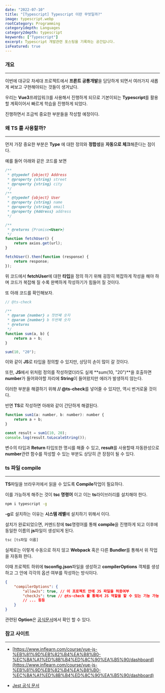 ```yaml
---
date: "2022-07-10"
title: "[Typescript] Typescript 이란 무엇일까?"
image: typescript.webp
rootCategory: Programming
category1depth: Languages
category2depth: typescript
keywords: ["Typescript"]
excerpt: Typescript 개발관련 포스팅을 기록하는 공간입니다.
isFeatured: true
---
```


### 개요

---

이번에 대규모 차세대 프로젝트에서 **프론트 공통개발**을 담당하게 되면서 여러가지 새롭게 써보고 구현해야되는 것들이 생겨났다.

우리는 **Vue3**프레임워크를 사용해서 진행하게 되므로 기본이되는 **Typescript**를 활용할 계획이어서 빠르게 학습을 진행하게 되었다.

진행하면서 조금씩 중요한 부분들을 작성할 예정이다.


### 왜 TS 를 사용할까?
---

먼저 가장 중요한 부분은 **Type** 에 대한 정의와 **정합성**을 **자동으로 체크**해준다는 점이다.

예를 들어 아래와 같은 코드를 보면

```js
/**
 * @typedef {object} Address
 * @property {string} street
 * @property {string} city
 */
/**
 * @typedef {object} User
 * @property {string} name
 * @property {string} email
 * @property {Address} address
 */

/**
 * @returns {Promise<User>}
 */
function fetchUser() {
	return axios.get(url);
}

fetchUser().then(function (response) {
	return response;
});
```

위 코드에서 **fetchUser**에 대한 **타입**을 정의 하기 위해 굉장히 복잡하게 작성을 해야 하며 코드가 복잡해 질 수록 완벽하게 작성하기가 힘들어 질 것이다.

또 아래 코드를 확인해보자.

```js
// @ts-check

/**
 * @param {number} a 첫번쨰 숫자
 * @param {number} b 두번째 숫자
 * @returns
 */
function sum(a, b) {
	return a + b;
}

sum(10, "20");
```

이와 같이 **JS**로 타입을 정의할 수 있지만, 상당히 손이 많이 갈 것이다.

또한, **JS**에서 위처럼 정의를 작성하였더라도 실제 **sum(10, "20")**을 호출하면 **number**가 들어와야할 자리에 **String**이 들어왔지만
에러가 발생하지 않는다.

이러한 부분을 해결하기 위해 **// @ts-check**를 넣어줄 수 있지만, 역시 번거로울 것이다.

반면 **TS**로 작성하면 아래와 같이 간단하게 해결된다.

```js
function sum1(a: number, b: number): number {
	return a + b;
}

const result = sum1(10, 20);
console.log(result.toLocaleString());

```

변수의 타입과 **Return** 타입또한 명시를 해줄 수 있고, **result**를 사용할때 자동완성으로 **number**관련 함수를 작성할 수 있는 부분도
상당히 큰 장점이 될 수 있다.

### ts 파일 compile
---

**TS**파일을 브라우저에서 읽을 수 있도록 **Compile**작업이 필요하다.

이를 가능하게 해주는 것이 **tsc 명령어** 이고 이는 **ts**라이브러리를 설치해야 한다.

```bash
npm i typescript -g
```

**-g**로 설치하는 이유는 **시스템 레벨**에 설치하기 위해서 이다.

설치가 완료되었으면, 커멘드창에 **tsc**명령어를 통해 **compile**을 진행하게 되고 이후에 동일한 이름의 **js**파일이 생성되게 된다.

```bash
tsc [ts파일 이름]
```

실제로는 이렇게 수동으로 하지 않고 **Webpack** 혹은 다른 **Bundler**를 통해서 위 작업을 자동화 한다.

이때 프로젝트 하위에 **tsconfig.json**파일을 생성하고 **compilerOptions** 객체를 생성하고 그 안에 각각의 옵션 여부를 작성하는 방식이다.

```json
{
    "compilerOptions": {
        "allowJs": true, // 이 프로젝트 안에 JS 파일을 허용여부
        "checkJs": true // @ts-check 를 통해서 JS 역할을 할 수 있는 기능 가능 여부
		// ... 등등
    }
}
```

관련된 **Option**은 [공식문서](https://www.typescriptlang.org/ko/tsconfig)에서 확인 할 수 있다.



### 참고 사이트

---

- [https://www.inflearn.com/course/vue-js-%EB%81%9D%EB%82%B4%EA%B8%B0-%EC%BA%A1%ED%8B%B4%ED%8C%90%EA%B5%90/dashboard](https://www.inflearn.com/course/vue-js-%EB%81%9D%EB%82%B4%EA%B8%B0-%EC%BA%A1%ED%8B%B4%ED%8C%90%EA%B5%90/dashboard)

- [Jest 공식 문서](https://jestjs.io/)